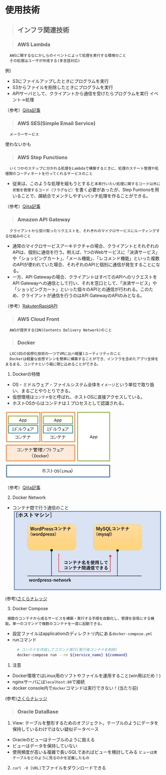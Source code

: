# 使用技術

>## インフラ関連技術

>### AWS Lambda
```
  AWSに関するなにかしらのイベントによって処理を実行する環境のこと
  その処理はユーザが作成する(多言語対応)
```

例）
- S3にファイルアップしたときにプログラムを実行
- S3からファイルを削除したときにプログラムを実行
- APIサーバとして、クライアントから通信を受けたらプログラムを実行
  イベント→処理

（参考）[Qiita記事](https://qiita.com/s_s_k/items/b584435120e99d63975b)

>### AWS SES(Simple Email Service)
```
  メーラーサービス
```
使わないかも

>### AWS Step Functions
```
  いくつかのステップに分かれる処理をLambdaで構築するときに、処理のステート管理や処理間のコーディネートを行ってくれるサービスのこと
```
- 従来は、このような処理を組もうとすると`本来行いたい処理に関するコード以外に状態を管理するコード（フラグなど）`を書く必要があったが、Step Funtionsを用いることで、疎結合でメンテしやすいバッチ処理を作ることができる。

（参考）[Qiita記事](https://qiita.com/ketancho/items/147a141c9f8a6de86c97)

>### Amazon API Gateway
```
  クライアントから受け取ったリクエストを、それぞれのマイクロサービスにルーティングする仕組みのこと
```
- 通常のマイクロサービスアーキテクチャの場合、クライアントとそれぞれのAPIは、個別に通信を行う。例えば、1つのWebサービスに「決済サービス」や「ショッピングカート」、「メール機能」、「レコメンド機能」といった複数のAPIが使われていた場合、それぞれのAPIと個別に通信が発生することになる。
- 一方、API Gatewayの場合、クライアントはすべてのAPIへのリクエストをAPI Gatewayへの通信として行い、それを窓口として、「決済サービス」や「ショッピングカート」といった個々のAPIとの通信が行われる。このため、クライアントが通信を行うのはAPI GatewayのAPIのみとなる。

（参考）[RakutenRapidAPI](https://blog.api.rakuten.net/jp-api-gateway/)

>### AWS Cloud Front
```
  AWSが提供するCDN(Contents Delivery Network)のこと
```

>### Docker
```
  LXC(OSの仮想化技術の一つでVMに比べ軽量)ユーティリティのこと
  Dockerは軽量な仮想マシンを簡単に構築することができ、インフラを含めたアプリ全体をまるまる、コンテナという箱に閉じ込めることができる。
```

1. Dockerの特徴
- OS・ミドルウェア・ファイルシステム全体を`イメージ`という単位で取り扱い、まるごとやりとりできる。
- 仮想環境は`コンテナ型`と呼ばれ、ホストOSに直接アクセスしている。
- ホストOSからはコンテナは１プロセスとして認識される。

![dockerの構成](images/docker1.png)

（参考）[Qiita記事](https://qiita.com/inexp_eng4432/items/96deef2ece54dc73827c)

2. Docker Network
- コンテナ間で行う通信のこと
  ![docker nw](images/docker_network.png)

(参考)[さくらナレッジ](https://knowledge.sakura.ad.jp/16082/)

3. Docker Compose
 ```
  複数のコンテナから成るサービスを構築・実行する手順を自動化し、管理を容易にする機能。単一のコマンドで複数のコンテナを一度に起動できる。
 ```

- 設定ファイルはapplicationのディレクトリ内にある`docker-compose.yml`
- runコマンド
  ```bash
    # コンテナを作成してコマンド実行(実行後コンテナを削除)
    docker-compose run --rm ${service_name} ${command}
  ```
1. 注意
- Docker環境ではLinux用のソフトやファイルを運用すること(win用はだめ！)
- nginxサーバには`localhost:80`で接続
- docker console内で`docker`コマンドは実行できない！(当たり前)

(参考)[さくらナレッジ](https://www.ogis-ri.co.jp/otc/hiroba/technical/docker/part4.html)

>### Oracle DataBase
1. View: テーブルを整形するためのオブジェクト。テーブルのようにデータを保持しているわけではない疑似データベース
  - Oracleのビューはテーブルのように扱える
  - ビューはデータを保持していない
  - 使用頻度が高い＆複雑で長いSQLであればビューを検討してみる
  `ビューは実テーブルをどのように見るのかを定義したもの`

2. `curl -O [URL]`でファイルをダウンロードできる

